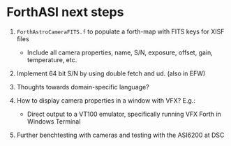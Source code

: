 ForthASI next steps
===================

1. ```ForthAstroCameraFITS.f``` to populate a forth-map with FITS keys for XISF files
	
	- Include all camera properties, name, S/N, exposure, offset, gain, temperature, etc.
	
2. Implement 64 bit S/N by using double fetch and ud. (also in EFW)

3. Thoughts towards domain-specific language?

4. How to display camera properties in a window with VFX?  E.g.:

	- Direct output to a VT100 emulator, specifically running VFX Forth in Windows Terminal

5. Further benchtesting with cameras and testing with the ASI6200 at DSC
	